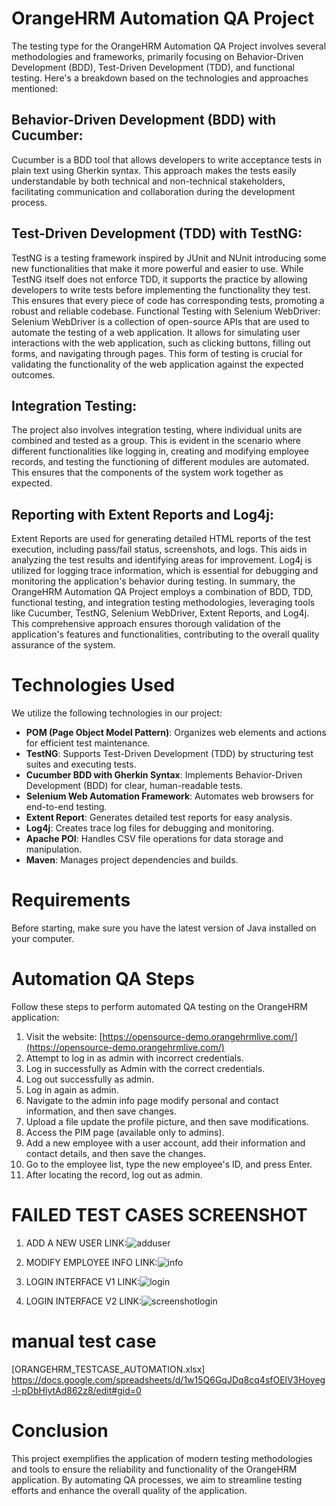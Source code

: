 # OrangeHRM Automation QA Project
The testing type for the OrangeHRM Automation QA Project involves several methodologies and frameworks, primarily focusing on Behavior-Driven Development (BDD), Test-Driven Development (TDD), and functional testing. Here's a breakdown based on the technologies and approaches mentioned:
##  Behavior-Driven Development (BDD) with Cucumber:
Cucumber is a BDD tool that allows developers to write acceptance tests in plain text using Gherkin syntax. This approach makes the tests easily understandable by both technical and non-technical stakeholders, facilitating communication and collaboration during the development process.
##  Test-Driven Development (TDD) with TestNG:
TestNG is a testing framework inspired by JUnit and NUnit introducing some new functionalities that make it more powerful and easier to use. While TestNG itself does not enforce TDD, it supports the practice by allowing developers to write tests before implementing the functionality they test. This ensures that every piece of code has corresponding tests, promoting a robust and reliable codebase.
Functional Testing with Selenium WebDriver:
Selenium WebDriver is a collection of open-source APIs that are used to automate the testing of a web application. It allows for simulating user interactions with the web application, such as clicking buttons, filling out forms, and navigating through pages. This form of testing is crucial for validating the functionality of the web application against the expected outcomes.
##  Integration Testing:
The project also involves integration testing, where individual units are combined and tested as a group. This is evident in the scenario where different functionalities like logging in, creating and modifying employee records, and testing the functioning of different modules are automated. This ensures that the components of the system work together as expected.
## Reporting with Extent Reports and Log4j:
Extent Reports are used for generating detailed HTML reports of the test execution, including pass/fail status, screenshots, and logs. This aids in analyzing the test results and identifying areas for improvement. Log4j is utilized for logging trace information, which is essential for debugging and monitoring the application's behavior during testing.
In summary, the OrangeHRM Automation QA Project employs a combination of BDD, TDD, functional testing, and integration testing methodologies, leveraging tools like Cucumber, TestNG, Selenium WebDriver, Extent Reports, and Log4j. This comprehensive approach ensures thorough validation of the application's features and functionalities, contributing to the overall quality assurance of the system.
# Technologies Used
We utilize the following technologies in our project:
- **POM (Page Object Model Pattern)**: Organizes web elements and actions for efficient test maintenance.
- **TestNG**: Supports Test-Driven Development (TDD) by structuring test suites and executing tests.
- **Cucumber BDD with Gherkin Syntax**: Implements Behavior-Driven Development (BDD) for clear, human-readable tests.
- **Selenium Web Automation Framework**: Automates web browsers for end-to-end testing.
- **Extent Report**: Generates detailed test reports for easy analysis.
- **Log4j**: Creates trace log files for debugging and monitoring.
- **Apache POI**: Handles CSV file operations for data storage and manipulation.
- **Maven**: Manages project dependencies and builds.

# Requirements

Before starting, make sure you have the latest version of Java installed on your computer.

# Automation QA Steps

Follow these steps to perform automated QA testing on the OrangeHRM application:

1. Visit the website: [https://opensource-demo.orangehrmlive.com/](https://opensource-demo.orangehrmlive.com/)
2. Attempt to log in as admin with incorrect credentials.
3. Log in successfully as Admin with the correct credentials.
4. Log out successfully as admin.
5. Log in again as admin.
6. Navigate to the admin info page modify personal and contact information, and then save changes.
7. Upload a file update the profile picture, and then save modifications.
8. Access the PIM page (available only to admins).
9. Add a new employee with a user account, add their information and contact details, and then save the changes.
10. Go to the employee list, type the new employee's ID, and press Enter.
11. After locating the record, log out as admin.

# FAILED TEST CASES SCREENSHOT
1. ADD A NEW USER LINK:![adduser](https://github.com/mamedras/OrangeHRM_TestNG_Cucumber_Selenium_Automation/assets/71017688/bb86fa52-8b3b-4f6a-ba68-6163b8b34678)

2. MODIFY EMPLOYEE INFO LINK:![info](https://github.com/mamedras/OrangeHRM_TestNG_Cucumber_Selenium_Automation/assets/71017688/5fc03d87-8eff-4d73-9d3c-b574c90edf97)

3. LOGIN INTERFACE V1 LINK:![login](https://github.com/mamedras/OrangeHRM_TestNG_Cucumber_Selenium_Automation/assets/71017688/441b365b-9979-4a7b-b133-0eb3dff867fa)

4. LOGIN INTERFACE V2 LINK:![screenshotlogin](https://github.com/mamedras/OrangeHRM_TestNG_Cucumber_Selenium_Automation/assets/71017688/7c6c044d-72b8-424a-8cd0-87cc2df81a5e)

# manual test case 
[ORANGEHRM_TESTCASE_AUTOMATION.xlsx] https://docs.google.com/spreadsheets/d/1w15Q6GqJDq8cq4sfOElV3Hoyeg-l-pDbHlytAd862z8/edit#gid=0

# Conclusion

This project exemplifies the application of modern testing methodologies and tools to ensure the reliability and functionality of the OrangeHRM application. By automating QA processes, we aim to streamline testing efforts and enhance the overall quality of the application.


